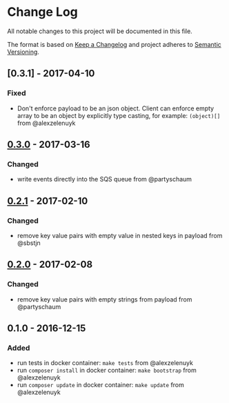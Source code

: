 # Change Log
All notable changes to this project will be documented in this file.

The format is based on [Keep a Changelog](http://keepachangelog.com/)
and project adheres to [Semantic Versioning](http://semver.org/).

## [0.3.1] - 2017-04-10
### Fixed
- Don't enforce payload to be an json object. 
Client can enforce empty array to be an object by explicitly type casting, for example: ```(object)[]``` from @alexzelenuyk 

## [0.3.0] - 2017-03-16
### Changed
- write events directly into the SQS queue from @partyschaum

## [0.2.1] - 2017-02-10
### Changed
- remove key value pairs with empty value in nested keys in payload from @sbstjn

## [0.2.0] - 2017-02-08
### Changed
- remove key value pairs with empty strings from payload from @partyschaum

## 0.1.0 - 2016-12-15
### Added
- run tests in docker container: `make tests` from @alexzelenuyk
- run `composer install` in docker container: `make bootstrap` from @alexzelenuyk
- run `composer update` in docker container: `make update` from @alexzelenuyk

[Unreleased]: https://github.com/Jimdo/ns-api-event-client-php/compare/0.3.1...HEAD
[0.3.0]: https://github.com/Jimdo/ns-api-event-client-php/compare/0.3.0...0.3.1
[0.3.0]: https://github.com/Jimdo/ns-api-event-client-php/compare/0.2.1...0.3.0
[0.2.1]: https://github.com/Jimdo/ns-api-event-client-php/compare/0.2.0...0.2.1
[0.2.0]: https://github.com/Jimdo/ns-api-event-client-php/compare/0.1.0...0.2.0
